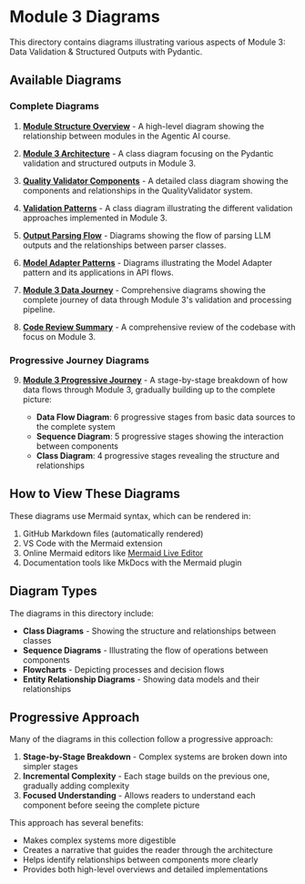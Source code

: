 # Module 3 Diagrams

This directory contains diagrams illustrating various aspects of Module 3: Data Validation & Structured Outputs with Pydantic.

## Available Diagrams

### Complete Diagrams

1. **[Module Structure Overview](module_structure_overview.md)** - A high-level diagram showing the relationship between modules in the Agentic AI course.

2. **[Module 3 Architecture](module3_architecture.md)** - A class diagram focusing on the Pydantic validation and structured outputs in Module 3.

3. **[Quality Validator Components](quality_validator_components.md)** - A detailed class diagram showing the components and relationships in the QualityValidator system.

4. **[Validation Patterns](validation_patterns.md)** - A class diagram illustrating the different validation approaches implemented in Module 3.

5. **[Output Parsing Flow](output_parsing_flow.md)** - Diagrams showing the flow of parsing LLM outputs and the relationships between parser classes.

6. **[Model Adapter Patterns](model_adapter_patterns.md)** - Diagrams illustrating the Model Adapter pattern and its applications in API flows.

7. **[Module 3 Data Journey](module3_data_journey.md)** - Comprehensive diagrams showing the complete journey of data through Module 3's validation and processing pipeline.

8. **[Code Review Summary](code_review_summary.md)** - A comprehensive review of the codebase with focus on Module 3.

### Progressive Journey Diagrams

9. **[Module 3 Progressive Journey](module3_progressive_journey.md)** - A stage-by-stage breakdown of how data flows through Module 3, gradually building up to the complete picture:

   - **Data Flow Diagram**: 6 progressive stages from basic data sources to the complete system
   - **Sequence Diagram**: 5 progressive stages showing the interaction between components
   - **Class Diagram**: 4 progressive stages revealing the structure and relationships

## How to View These Diagrams

These diagrams use Mermaid syntax, which can be rendered in:

1. GitHub Markdown files (automatically rendered)
2. VS Code with the Mermaid extension
3. Online Mermaid editors like [Mermaid Live Editor](https://mermaid.live/)
4. Documentation tools like MkDocs with the Mermaid plugin

## Diagram Types

The diagrams in this directory include:

- **Class Diagrams** - Showing the structure and relationships between classes
- **Sequence Diagrams** - Illustrating the flow of operations between components
- **Flowcharts** - Depicting processes and decision flows
- **Entity Relationship Diagrams** - Showing data models and their relationships

## Progressive Approach

Many of the diagrams in this collection follow a progressive approach:

1. **Stage-by-Stage Breakdown** - Complex systems are broken down into simpler stages
2. **Incremental Complexity** - Each stage builds on the previous one, gradually adding complexity
3. **Focused Understanding** - Allows readers to understand each component before seeing the complete picture

This approach has several benefits:
- Makes complex systems more digestible
- Creates a narrative that guides the reader through the architecture
- Helps identify relationships between components more clearly
- Provides both high-level overviews and detailed implementations

